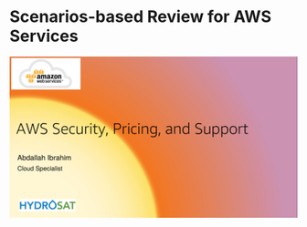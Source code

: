 # Scenarios-based Review for AWS Services


[![](https://raw.githubusercontent.com/AbdallahCoptan/HandsOn/master/AWS/docs/HydrosatTrainingSlides/slides3.png)](https://raw.githubusercontent.com/AbdallahCoptan/HandsOn/master/AWS/docs/HydrosatTrainingSlides/Senarios-based_Review_AWS.pdf)